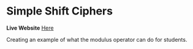 # Simple Shift Ciphers

__Live Website__ [Here](https://de-mark.github.io/simple-shift-ciphers/)

Creating an example of what the modulus operator can do for students. 

